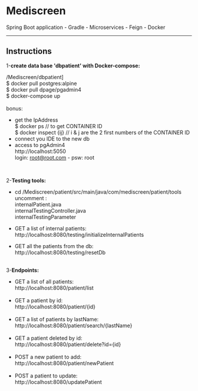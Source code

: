 # Mediscreen

Spring Boot application - Gradle - Microservices - Feign - Docker

---
**Instructions**
---

1-**create data base 'dbpatient' with Docker-compose:**<br>

/Mediscreen/dbpatient]<br>
$ docker pull postgres:alpine<br>
$ docker pull dpage/pgadmin4<br>
$ docker-compose up<br><br>
bonus:<br>
- get the IpAddress<br>
$ docker ps // to get CONTAINER ID<br>
$ docker inspect {ij} // i & j are the 2 first numbers of the CONTAINER ID<br>
- connect you IDE to the new db<br>
- access to pgAdmin4<br>
http://localhost:5050 <br>
login: root@root.com - psw: root<br>
<br>

2-**Testing tools:**<br>

- cd /Mediscreen/patient/src/main/java/com/mediscreen/patient/tools <br>
  uncomment  : <br>
  internalPatient.java <br>
  internalTestingController.java <br>
  internalTestingParameter <br>

- GET a list of internal patients: <br>
  http://localhost:8080/testing/initializeInternalPatients
  <br>
- GET all the patients from the db: <br>
  http://localhost:8080/testing/resetDb
  <br>
  <br>

3-**Endpoints:**<br>

- GET a list of all patients:<br>
  http://localhost:8080/patient/list <br>
  <br>
- GET a patient by id: <br>
  http://localhost:8080/patient/{id} <br>
  <br>
- GET a list of patients by lastName: <br>
  http://localhost:8080/patient/search/{lastName} <br>
  <br>
- GET a patient deleted by id: <br>
  http://localhost:8080/patient/delete?id={id} <br>
  <br>
- POST a new patient to add:<br>
  http://localhost:8080/patient/newPatient <br>
  <br>
- POST a patient to update:<br>
  http://localhost:8080/updatePatient <br>
  <br>